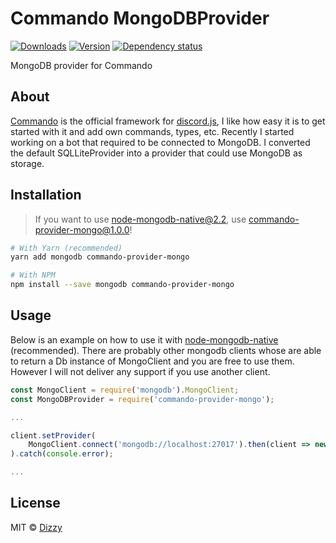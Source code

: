 # Commando MongoDBProvider
[![Downloads](https://img.shields.io/npm/dt/commando-provider-mongo.svg)](https://www.npmjs.com/package/commando-provider-mongo)
[![Version](https://img.shields.io/npm/v/commando-provider-mongo.svg)](https://www.npmjs.com/package/commando-provider-mongo)
[![Dependency status](https://david-dm.org/ItsDizzy/commando-provider-mongo.svg)](https://david-dm.org/ItsDizzy/commando-provider-mongo)

 MongoDB provider for Commando

## About
[Commando](https://github.com/Gawdl3y/discord.js-commando) is the official framework for [discord.js](https://github.com/hydrabolt/discord.js), I like how easy it is to get started with it and add own commands, types, etc. Recently I started working on a bot that required to be connected to MongoDB. I converted the default SQLLiteProvider into a provider that could use MongoDB as storage.

## Installation
>If you want to use node-mongodb-native@2.2, use commando-provider-mongo@1.0.0!
```bash
# With Yarn (recommended)
yarn add mongodb commando-provider-mongo

# With NPM
npm install --save mongodb commando-provider-mongo
```

## Usage
Below is an example on how to use it with [node-mongodb-native](https://github.com/mongodb/node-mongodb-native) (recommended). There are probably other mongodb clients whose are able to return a Db instance of MongoClient and you are free to use them. However I will not deliver any support if you use another client. 

```js
const MongoClient = require('mongodb').MongoClient;
const MongoDBProvider = require('commando-provider-mongo');

...

client.setProvider(
	MongoClient.connect('mongodb://localhost:27017').then(client => new MongoDBProvider(client.db('abot')))
).catch(console.error);

...
```

## License
MIT © [Dizzy](https://github.com/ItsDizzy)